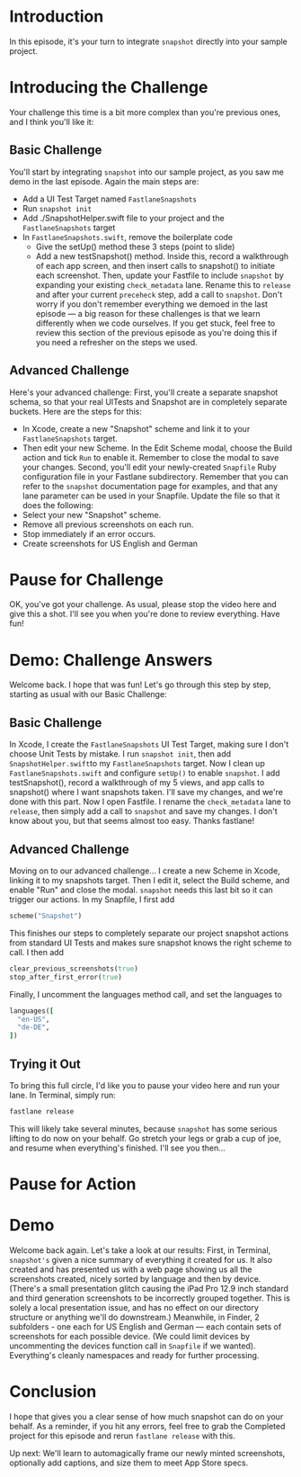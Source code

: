 # Introduction
In this episode, it's your turn to integrate `snapshot` directly into your sample project.  
# Introducing the Challenge
Your challenge this time is a bit more complex than you're previous ones, and I think you'll like it:
## Basic Challenge
You'll start by integrating `snapshot` into our sample project, as you saw me demo in the last episode. Again the main steps are:
- Add a UI Test Target named `FastlaneSnapshots`
- Run `snapshot init` 
- Add ./SnapshotHelper.swift file to your project and the `FastlaneSnapshots` target 
- In `FastlaneSnapshots.swift`, remove the boilerplate code
	- Give the setUp() method these 3 steps (point to slide)
	- Add a new testSnapshot() method. Inside this, record a walkthrough of each app screen, and then insert calls to snapshot() to initiate each screenshot.
Then, update your Fastfile to include `snapshot` by expanding your existing `check_metadata` lane. Rename this to `release` and after your current `preceheck` step, add a call to `snapshot`.
Don't worry if you don't remember everything we demoed in the last episode — a big reason for these challenges is that we learn differently when we code ourselves. If you get stuck, feel free to review this section of the previous episode as you're doing this if you need a refresher on the steps we used.
## Advanced Challenge
<!-- Should we have pre-added localizations ready? -->
Here's your advanced challenge: 
First, you'll create a separate snapshot schema, so that your real UITests and Snapshot are in completely separate buckets. Here are the steps for this:
- In Xcode, create a new "Snapshot" scheme and link it to your `FastlaneSnapshots` target.
- Then edit your new Scheme. In the Edit Scheme modal, choose the Build action and tick `Run` to enable it. Remember to close the modal to save your changes.
Second, you'll edit your newly-created `Snapfile` Ruby configuration file in your Fastlane subdirectory. Remember that you can refer to the `snapshot` documentation page for examples, and that any lane parameter can be used in your Snapfile. Update the file so that it does the following:
- Select your new "Snapshot" scheme.
- Remove all previous screenshots on each run.
- Stop immediately if an error occurs.
- Create screenshots for US English and German
<!-- Check the language codes / names here -->
# Pause for Challenge
OK, you've got your challenge. As usual, please stop the video here and give this a shot. I'll see you when you're done to review everything. Have fun!
# Demo: Challenge Answers
Welcome back. I hope that was fun! Let's go through this step by step, starting as usual with our Basic Challenge:
## Basic Challenge
In Xcode, I create the `FastlaneSnapshots` UI Test Target, making sure I don't choose Unit Tests by mistake. I run `snapshot init`, then  add `SnapshotHelper.swift`to my `FastlaneSnapshots` target. Now I clean up `FastlaneSnapshots.swift` and configure `setUp()` to enable `snapshot`. I add testSnapshot(), record a walkthrough of my 5 views, and app calls to snapshot() where I want snapshots taken. I'll save my changes, and we're done with this part.
Now I open Fastfile. I rename the `check_metadata` lane to `release`, then simply add a call to `snapshot` and save my changes.  I don't know about you, but that seems almost too easy. Thanks fastlane!
## Advanced Challenge
Moving on to our advanced challenge…
I create a new Scheme in Xcode, linking it to my snapshots target. Then I edit it, select the Build scheme, and enable "Run" and close the modal. `snapshot` needs this last bit so it can trigger our actions.
In my Snapfile, I first add
```ruby
scheme("Snapshot")
```
This finishes our steps to completely separate our project snapshot actions from standard UI Tests and makes sure snapshot knows the right scheme to call.
I then add
```ruby
clear_previous_screenshots(true)
stop_after_first_error(true)
```
Finally, I uncomment the languages method call, and set the languages to
```ruby
languages([
  "en-US",
  "de-DE",
])
```
## Trying it Out
To bring this full circle, I'd like you to pause your video here and run your lane. In Terminal, simply run:
```bash
fastlane release
```
This will likely take several minutes, because `snapshot` has some serious lifting to do now on your behalf. Go stretch your legs or grab a cup of joe, and resume when everything's finished. I'll see you then…
# Pause for Action
# Demo
Welcome back again. Let's take a look at our results:
First, in Terminal, `snapshot's` given a nice summary of everything it created for us. It also created and has presented us with a web page showing us all the screenshots created, nicely sorted by language and then by device. (There's a small presentation glitch causing the iPad Pro 12.9 inch standard and third generation screenshots to be incorrectly grouped together. This is solely a local presentation issue, and has no effect on our directory structure or anything we'll do downstream.) 
Meanwhile, in Finder, 2 subfolders - one each for US English and German — each contain sets of screenshots for each possible device. (We could limit devices by uncommenting the devices function call in `Snapfile` if we wanted). Everything's cleanly namespaces and ready for further processing. 
# Conclusion
I hope that gives you a clear sense of how much snapshot can do on your behalf. As a reminder, if you hit any errors, feel free to grab the Completed project for this episode and rerun `fastlane release` with this. 
<!-- Do we have the Starter/Completed project sets here like in books/tuts, or is there a? -->
Up next: We'll learn to automagically frame our newly minted screenshots, optionally add captions, and size them to meet App Store specs. 